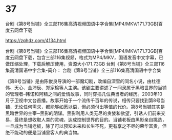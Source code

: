 # 37
台剧《第8号当铺》全三部116集高清视频国语中字合集[MP4/MKV/171.73GB]百度云网盘下载

https://zqhdz.com/4134.html

台剧《第8号当铺》全三部116集高清视频国语中字合集[MP4/MKV/171.73GB]百度云网盘下载，包含三部116集视频，格式为MP4/MKV，国语发音中文字幕，已做压缩处理，下载后解压使用，资源大小171.73GB
台剧《第8号当铺》全三部116集高清国语中字合集-简介：
台剧《第8号当铺》全三部116集高清国语中字合集

《第8号当铺》是由陈俊良导演的一部魔幻剧，改编自深雪的同名小说，由杜德伟、天心、金沛辰、郑家榆等人主演。该剧主要讲述了一间隶属于黑暗世界的当铺的管理者–韩诺和阿精之间的爱情故事，同时穿插几位典当者的经历。2003年10月于卫视中文台首播。故事开始于一个流传千百年的传说，相传只要找到第8号当铺，无论任何需求，都能够如愿以偿，但必须付出等值的代价。第8号当铺其实是黑暗世界的主宰─黑影的阴谋。黑影利用人类无尽的贪婪和欲望，引诱人们前来交易，最终是想收取人类的灵魂，达成控制世界的目的。当铺老板由黑影亲自挑选，一旦成为当铺老板，除了可以预知未来和长生不死，更有享之不尽的荣华富贵，但绝不能动的便是当铺里客人的典当物。
